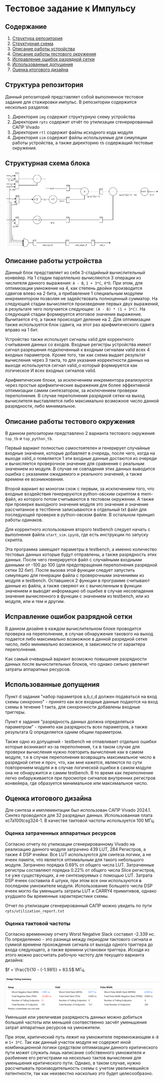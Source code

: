 # Тестовое задание к Импульсу

## Содержание

1. [Структура репозитория](#структура-репозитория)
2. [Структурная схема]( #структурная-схема-блока )
3. [Описание работы устройства]( #описание-работы-устройства )
4. [Описание работы тестового окружения](#описание-работы-тестового-окружения)
5. [Исправление ошибок разрядной сетки](#исправление-ошибок-разрядной-сетки)
6. [Использованные допущения](#использованные-допущения)
7. [Оценка итогового дизайна](#оценка-итогового-дизайна)

## Структура репозитория

Данный репозиторий представляет собой выполненное тестовое задание для стажировки импульс. В репозитории содержится несколько разделов:

1) Директория `img` содержит структурную схему устройства
2) Директория `rpts` содержит отчёт по утилизации сгенерированный САПР Vivado
3) Директория `rtl` содержит файлы исходного кода модуля
4) Директория `sim` содержит файлы используемые для симуляции работы устройства, а также директорию `tb` содержащий тестовые окружения.

## Структурная схема блока

![Рисунок 1 - Структурная схема](img/block_scheme.jpg "Рисунок 1 - Структурная схема блока")

## Описание работы устройства

Данный блок представляет из себя 3-стадийный вычислительный конвейер. На 1 стадии параллельно вычисляются 3 операции из числителя данного выражения: `A - B`, `1 + 3*C`, `4*D`. При этом, для оптимизации умножение на 4, как степень двойки производится сдвигов влево на 2 бита, а прибавление 1 специальным модулем инкрементором позволяя не задействовать полноценный сумматор. На следующей стадии вычисляется произведение первых двух выражений, в результате чего получается следующее: `(A - B) * (1 + 3*C)`. На следующей стадии формируется итоговое значение выражение. Вычитается `4*D`, а также происходит деление на 2. Для оптимизации также используется блок сдвига, на этот раз арифмитического сдвига вправо на 1 бит.

Устройство также использует сигналы valid для корректного считывания данных со входов. Входные регистры устройства имеют сигнал разрешения подключенный к входным сигналам valid всех 4 входных параметров. Кроме того, так как схема выдает результат вычисления через 3 такта, то для указания корректности данных на выходе используется сигнал valid_o который формируется как логическое И всех входных сигналов valid.

Арифметические блоки, за исключением инкрементора реализуются через простые арифмитические выражения для более эффективной оптимизации самим синтезатором, за исключением проверки переполнения. В случае переполнения разрядной сетки на выход вычислителя выставляется либо максимально возможное число данной разрядности, либо минимальное.

## Описание работы тестового окружения

В данном репозитории представлено 2 варианта тестового окружения `top_tb` и `top_python_tb`. 

Первый вариант полностью самостоятелен и генерирует случайные входные значения, которые добавляет в очередь, после чего, когда на выходе valid_o появляется 1 эти входные данные достаются из очереди и вычисляется проверочное значение для сравнения с реальным значением из модуля. В случае не совпадения этих данных выводится ошибка с указанием ожидаемого и реального значений, а также времени ее возникновения.

Второй вариант во моногом схож с первым, за исключением того, что входные воздействия генерируются python-овским скриптом в mem-файл, из которого потом считываются в тестовом окружении. А также при проверке выходного значения модуля это значение и значение рассчитанное в тестбенче записываются в отдельный txt файл для последующей проверке в python-овском файле. В остальном принцип работы одинаков.

Для корректного использования второго testbench следует начать с выполнения файла `start_sim.ipynb`, где есть инструкции по запуску скрипта.

Эта программа замещает параметры в testbench, а именно количество тестовых данных которые будут отправлены, а также разрядность этих данных. После чего генерируется файл с случайными входными данными от -100 до 100 (для предотвращения переполнения разрядной сетки 32 бит). После вызова этой функции следует запустить симуляцию для генерации файла с проверочными значениями из модуля и testbench. Оставшиеся 2 функции в программе считывают данные из файла, а также сверяют их с вычисленным в функции значением и выводят информацию об ошибке в случае несовпадения значения вычисленного в функции с значением из testbench, или из модуля, или и тем и другим. 

## Исправление ошибок разрядной сетки

В данном дизайне в каждом вычислительном блоке проводится проверка на переполнение, в случае обнаружение такового на выход подается либо максимально возможное в данной разрядной сетке число, либо минимально возможное, в зависимости от характера переполнения.

Как самый очевидный вариант возможно повышение разрядности данных после вычислительных блоков, что однако сильно увеличит затраты аппаратных ресурсов.

## Использованные допущения

Пункт d задания "набор параметров a,b,c,d должен подаваться на вход схемы синхронно" - принято как все входные данные подаются на вход схемы в течение 1 такта, для синхронности добавлены входные триггеры.

Пункт е задания "разрядность данных должна определяться параметром" - принято как разрядность всех параметров, а также результата Q определяется одним общим параметром.

Также одно из допущений - testbench не отлавливает отдельно ошибки которые возникают из-за переполнения, т.к в таком случае для проверки вычисления нужно повторить вычисление как в самом модуле, т.е в случае переполнения возвращать максимальное число в разрядной сетке и проч, что, как мне кажется, являются по сути повторением модуля и в случае логической ошибки в самом модуле она не обнаружится и самим testbench. В то время как переполнение легко онбаруживается при просмотре сигналов внутренних регистров конвейера, где образуется минимальное или максимальное число.

## Оценка итогового дизайна

Для синтеза и имплементации был использован САПР Vivado 2024.1. Синтез проводился для 32 разрядных данных. Использованная плата xc7a100tcsg324-1. В качестве тактовой частоты используется 100 МГц.

### Оценка затраченных аппаратных ресурсов

Согласно отчету по утилизации сгенерированному Vivado на реализацию данного модуля затрачено 439 LUT, 284 Регистров, а также 4 DSP ячейки. Все LUT используются для синтеза логики, а не ячеек памяти, что является оптимальным для такого небольшого модуля. Затрачено порядка 0.69% от общего числа LUT. Затраченные регистры составляют порядка 0.22% от общего числа Slice регистров, т.е уже существующих, а не синтезируемых с помощью LUT. Затрата DSP ячеек составила 4 штуки, при этом все они используются в последнем умножителе модуля. Использование большего числа DSP ячеек могло бы уменьшить затраты LUT и CARRY4 примитивов, однако ухудшило бы временные характеристики схемы.

Отчет по утилизации сгенерированный САПР можно увидеть по пути `rpts/utilization_report.txt`

### Оценка тактовой частоты 

Согласно временному отчету Worst Negative Slack составил -2.339 нс. По определению - это разница между периодом тактового сигнала и суммой времени прохождения сигнала от выхода одного триггера до входа следующего, а также времени установки триггера. Исходя из этого можно рассчитать рабочую частоту для текущего варианта дизайна:

$f = \frac{1}{10 - (-1.981)} = 83.5$ МГц. 

![Timing report](img/image.png)

Уменьшая или увеличивая разрядность данных можно добиться большей частоты или меньшей соотвественно засчёт уменьшения затрат аппаратных ресурсов на умножители.

При этом, критический путь лежит на умножителе перемножающем `A-B` и `1+ 3*C`. Так как данный участок модуля не содержит иной комбинационной логики средством оптимизации данного критического пути может служить лишь написание собственного умножителя и разбиение его регистрами на несколько тактов вычисления для уменьшения критического пути. Однако, в таком случае, нужно рассчитывать производительность схемы с учетом увеличевшейся латентности, так как неизвестно насколько это будет целесообразно.
